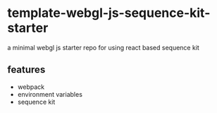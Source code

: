# template-webgl-js-sequence-kit-starter
a minimal webgl js starter repo for using react based sequence kit

## features
- webpack
- environment variables
- sequence kit
